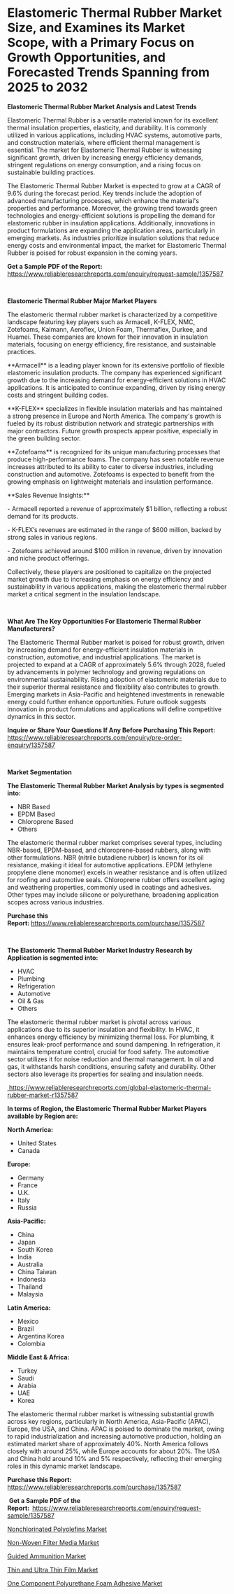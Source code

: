 <p><h1>Elastomeric Thermal Rubber Market Size, and Examines its Market Scope, with a Primary Focus on Growth Opportunities, and Forecasted Trends Spanning from 2025 to 2032</h1></p><p><strong>Elastomeric Thermal Rubber Market Analysis and Latest Trends</strong></p>
<p><p>Elastomeric Thermal Rubber is a versatile material known for its excellent thermal insulation properties, elasticity, and durability. It is commonly utilized in various applications, including HVAC systems, automotive parts, and construction materials, where efficient thermal management is essential. The market for Elastomeric Thermal Rubber is witnessing significant growth, driven by increasing energy efficiency demands, stringent regulations on energy consumption, and a rising focus on sustainable building practices.</p><p>The Elastomeric Thermal Rubber Market is expected to grow at a CAGR of 9.6% during the forecast period. Key trends include the adoption of advanced manufacturing processes, which enhance the material's properties and performance. Moreover, the growing trend towards green technologies and energy-efficient solutions is propelling the demand for elastomeric rubber in insulation applications. Additionally, innovations in product formulations are expanding the application areas, particularly in emerging markets. As industries prioritize insulation solutions that reduce energy costs and environmental impact, the market for Elastomeric Thermal Rubber is poised for robust expansion in the coming years.</p></p>
<p><strong>Get a Sample PDF of the Report:&nbsp;</strong> <a href="https://www.reliableresearchreports.com/enquiry/request-sample/1357587?utm_campaign=8&utm_medium=2&utm_source=Github&utm_content=ia&utm_term=01022025&utm_id=elastomeric-thermal-rubber">https://www.reliableresearchreports.com/enquiry/request-sample/1357587</a></p>
<p>&nbsp;</p>
<p><strong>Elastomeric Thermal Rubber Major Market Players</strong></p>
<p><p>The elastomeric thermal rubber market is characterized by a competitive landscape featuring key players such as Armacell, K-FLEX, NMC, Zotefoams, Kaimann, Aeroflex, Union Foam, Thermaflex, Durkee, and Huamei. These companies are known for their innovation in insulation materials, focusing on energy efficiency, fire resistance, and sustainable practices.</p><p>**Armacell** is a leading player known for its extensive portfolio of flexible elastomeric insulation products. The company has experienced significant growth due to the increasing demand for energy-efficient solutions in HVAC applications. It is anticipated to continue expanding, driven by rising energy costs and stringent building codes.</p><p>**K-FLEX** specializes in flexible insulation materials and has maintained a strong presence in Europe and North America. The company's growth is fueled by its robust distribution network and strategic partnerships with major contractors. Future growth prospects appear positive, especially in the green building sector.</p><p>**Zotefoams** is recognized for its unique manufacturing processes that produce high-performance foams. The company has seen notable revenue increases attributed to its ability to cater to diverse industries, including construction and automotive. Zotefoams is expected to benefit from the growing emphasis on lightweight materials and insulation performance.</p><p>**Sales Revenue Insights:** </p><p>- Armacell reported a revenue of approximately $1 billion, reflecting a robust demand for its products.</p><p>- K-FLEX’s revenues are estimated in the range of $600 million, backed by strong sales in various regions.</p><p>- Zotefoams achieved around $100 million in revenue, driven by innovation and niche product offerings.</p><p>Collectively, these players are positioned to capitalize on the projected market growth due to increasing emphasis on energy efficiency and sustainability in various applications, making the elastomeric thermal rubber market a critical segment in the insulation landscape.</p></p>
<p>&nbsp;</p>
<p><strong>What Are The Key Opportunities For Elastomeric Thermal Rubber Manufacturers?</strong></p>
<p><p>The Elastomeric Thermal Rubber market is poised for robust growth, driven by increasing demand for energy-efficient insulation materials in construction, automotive, and industrial applications. The market is projected to expand at a CAGR of approximately 5.6% through 2028, fueled by advancements in polymer technology and growing regulations on environmental sustainability. Rising adoption of elastomeric materials due to their superior thermal resistance and flexibility also contributes to growth. Emerging markets in Asia-Pacific and heightened investments in renewable energy could further enhance opportunities. Future outlook suggests innovation in product formulations and applications will define competitive dynamics in this sector.</p></p>
<p><strong>Inquire or Share Your Questions If Any Before Purchasing This Report:</strong> <a href="https://www.reliableresearchreports.com/enquiry/pre-order-enquiry/1357587?utm_campaign=8&utm_medium=2&utm_source=Github&utm_content=ia&utm_term=01022025&utm_id=elastomeric-thermal-rubber">https://www.reliableresearchreports.com/enquiry/pre-order-enquiry/1357587</a></p>
<p>&nbsp;</p>
<p><strong>Market Segmentation</strong></p>
<p><strong>The Elastomeric Thermal Rubber Market Analysis by types is segmented into:</strong></p>
<p><ul><li>NBR Based</li><li>EPDM Based</li><li>Chloroprene Based</li><li>Others</li></ul></p>
<p><p>The elastomeric thermal rubber market comprises several types, including NBR-based, EPDM-based, and chloroprene-based rubbers, along with other formulations. NBR (nitrile butadiene rubber) is known for its oil resistance, making it ideal for automotive applications. EPDM (ethylene propylene diene monomer) excels in weather resistance and is often utilized for roofing and automotive seals. Chloroprene rubber offers excellent aging and weathering properties, commonly used in coatings and adhesives. Other types may include silicone or polyurethane, broadening application scopes across various industries.</p></p>
<p><strong>Purchase this Report:&nbsp;</strong><a href="https://www.reliableresearchreports.com/purchase/1357587?utm_campaign=8&utm_medium=2&utm_source=Github&utm_content=ia&utm_term=01022025&utm_id=elastomeric-thermal-rubber">https://www.reliableresearchreports.com/purchase/1357587</a></p>
<p>&nbsp;</p>
<p><strong>The Elastomeric Thermal Rubber Market Industry Research by Application is segmented into:</strong></p>
<p><ul><li>HVAC</li><li>Plumbing</li><li>Refrigeration</li><li>Automotive</li><li>Oil & Gas</li><li>Others</li></ul></p>
<p><p>The elastomeric thermal rubber market is pivotal across various applications due to its superior insulation and flexibility. In HVAC, it enhances energy efficiency by minimizing thermal loss. For plumbing, it ensures leak-proof performance and sound dampening. In refrigeration, it maintains temperature control, crucial for food safety. The automotive sector utilizes it for noise reduction and thermal management. In oil and gas, it withstands harsh conditions, ensuring safety and durability. Other sectors also leverage its properties for sealing and insulation needs.</p></p>
<p><a href="https://www.reliableresearchreports.com/global-elastomeric-thermal-rubber-market-r1357587?utm_campaign=8&utm_medium=2&utm_source=Github&utm_content=ia&utm_term=01022025&utm_id=elastomeric-thermal-rubber">&nbsp;https://www.reliableresearchreports.com/global-elastomeric-thermal-rubber-market-r1357587</a></p>
<p><strong>In terms of Region, the Elastomeric Thermal Rubber Market Players available by Region are:</strong></p>
<p>
    <p> <strong> North America: </strong>
        <ul>
            <li>United States</li>
            <li>Canada</li>
        </ul>
        </p> 
    <p> <strong> Europe: </strong>
        <ul>
            <li>Germany</li>
            <li>France</li>
            <li>U.K.</li>
            <li>Italy</li>
            <li>Russia</li>
        </ul>
        </p> 
    <p> <strong> Asia-Pacific: </strong>
        <ul>
            <li>China</li>
            <li>Japan</li>
            <li>South Korea</li>
            <li>India</li>
            <li>Australia</li>
            <li>China Taiwan</li>
            <li>Indonesia</li>
            <li>Thailand</li>
            <li>Malaysia</li>
        </ul>
        </p> 
    <p> <strong> Latin America: </strong>
        <ul>
            <li>Mexico</li>
            <li>Brazil</li>
            <li>Argentina Korea</li>
            <li>Colombia</li>
        </ul>
        </p> 
    <p> <strong> Middle East & Africa: </strong>
        <ul>
            <li>Turkey</li>
            <li>Saudi</li>
            <li>Arabia</li>
            <li>UAE</li>
            <li>Korea</li>
        </ul>
    </p>
    </p>
<p><p>The elastomeric thermal rubber market is witnessing substantial growth across key regions, particularly in North America, Asia-Pacific (APAC), Europe, the USA, and China. APAC is poised to dominate the market, owing to rapid industrialization and increasing automotive production, holding an estimated market share of approximately 40%. North America follows closely with around 25%, while Europe accounts for about 20%. The USA and China hold around 10% and 5% respectively, reflecting their emerging roles in this dynamic market landscape.</p></p>
<p><strong>Purchase this Report: </strong><a href="https://www.reliableresearchreports.com/purchase/1357587?utm_campaign=8&utm_medium=2&utm_source=Github&utm_content=ia&utm_term=01022025&utm_id=elastomeric-thermal-rubber">https://www.reliableresearchreports.com/purchase/1357587</a></p>
<p>&nbsp;<strong>Get a Sample PDF of the Report:&nbsp;&nbsp;</strong><a href="https://www.reliableresearchreports.com/enquiry/request-sample/1357587?utm_campaign=8&utm_medium=2&utm_source=Github&utm_content=ia&utm_term=01022025&utm_id=elastomeric-thermal-rubber">https://www.reliableresearchreports.com/enquiry/request-sample/1357587</a></p>
<p><strong></strong></p>
<p><p><a href="https://github.com/tashiafun920/Market-Research-Report-List-1/blob/main/nonchlorinated-polyolefins-market.md?utm_campaign=8&utm_medium=2&utm_source=Github&utm_content=ia&utm_term=01022025&utm_id=elastomeric-thermal-rubber">Nonchlorinated Polyolefins Market</a></p><p><a href="https://github.com/tshumaalzlam0/Market-Research-Report-List-1/blob/main/non-woven-filter-media-market.md?utm_campaign=8&utm_medium=2&utm_source=Github&utm_content=ia&utm_term=01022025&utm_id=elastomeric-thermal-rubber">Non-Woven Filter Media Market</a></p><p><a href="https://github.com/bornergabrielle89/Market-Research-Report-List-1/blob/main/guided-ammunition-market.md?utm_campaign=8&utm_medium=2&utm_source=Github&utm_content=ia&utm_term=01022025&utm_id=elastomeric-thermal-rubber">Guided Ammunition Market</a></p><p><a href="https://github.com/toldenargelia86/Market-Research-Report-List-1/blob/main/thin-and-ultra-thin-film-market.md?utm_campaign=8&utm_medium=2&utm_source=Github&utm_content=ia&utm_term=01022025&utm_id=elastomeric-thermal-rubber">Thin and Ultra Thin Film Market</a></p><p><a href="https://github.com/dingharhouma/Market-Research-Report-List-1/blob/main/one-component-polyurethane-foam-adhesive-market.md?utm_campaign=8&utm_medium=2&utm_source=Github&utm_content=ia&utm_term=01022025&utm_id=elastomeric-thermal-rubber">One Component Polyurethane Foam Adhesive Market</a></p></p>